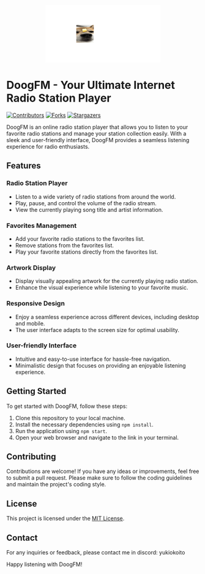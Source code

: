 <div align="center">
   <img src="/src/assets/logo.png" alt="Logo" width="300" height="150">
</div>

# DoogFM - Your Ultimate Internet Radio Station Player
[![Contributors][contributors-shield]][contributors-url]
[![Forks][forks-shield]][forks-url]
[![Stargazers][stars-shield]][stars-url]

DoogFM is an online radio station player that allows you to listen to your favorite radio stations and manage your station collection easily. With a sleek and user-friendly interface, DoogFM provides a seamless listening experience for radio enthusiasts.

## Features

### Radio Station Player

- Listen to a wide variety of radio stations from around the world.
- Play, pause, and control the volume of the radio stream.
- View the currently playing song title and artist information.

### Favorites Management

- Add your favorite radio stations to the favorites list.
- Remove stations from the favorites list.
- Play your favorite stations directly from the favorites list.

### Artwork Display

- Display visually appealing artwork for the currently playing radio station.
- Enhance the visual experience while listening to your favorite music.

### Responsive Design

- Enjoy a seamless experience across different devices, including desktop and mobile.
- The user interface adapts to the screen size for optimal usability.

### User-friendly Interface

- Intuitive and easy-to-use interface for hassle-free navigation.
- Minimalistic design that focuses on providing an enjoyable listening experience.

## Getting Started

To get started with DoogFM, follow these steps:

1. Clone this repository to your local machine.
2. Install the necessary dependencies using `npm install`.
3. Run the application using `npm start`.
4. Open your web browser and navigate to the link in your terminal.

## Contributing

Contributions are welcome! If you have any ideas or improvements, feel free to submit a pull request. Please make sure to follow the coding guidelines and maintain the project's coding style.

## License

This project is licensed under the [MIT License](LICENSE).

## Contact

For any inquiries or feedback, please contact me in discord: yukiokoito

Happy listening with DoogFM!

<!-- MARKDOWN LINKS & IMAGES -->
[contributors-shield]: https://img.shields.io/github/contributors/OugiFormula/DoogFM.svg?style=for-the-badge
[contributors-url]: https://github.com/OugiFormula/DoogFM/graphs/contributors
[forks-shield]: https://img.shields.io/github/forks/OugiFormula/DoogFM.svg?style=for-the-badge
[forks-url]: https://github.com/OugiFormula/DoogFM/network/members
[stars-shield]: https://img.shields.io/github/stars/OugiFormula/DoogFM.svg?style=for-the-badge
[stars-url]: https://github.com/OugiFormula/DoogFM/stargazers